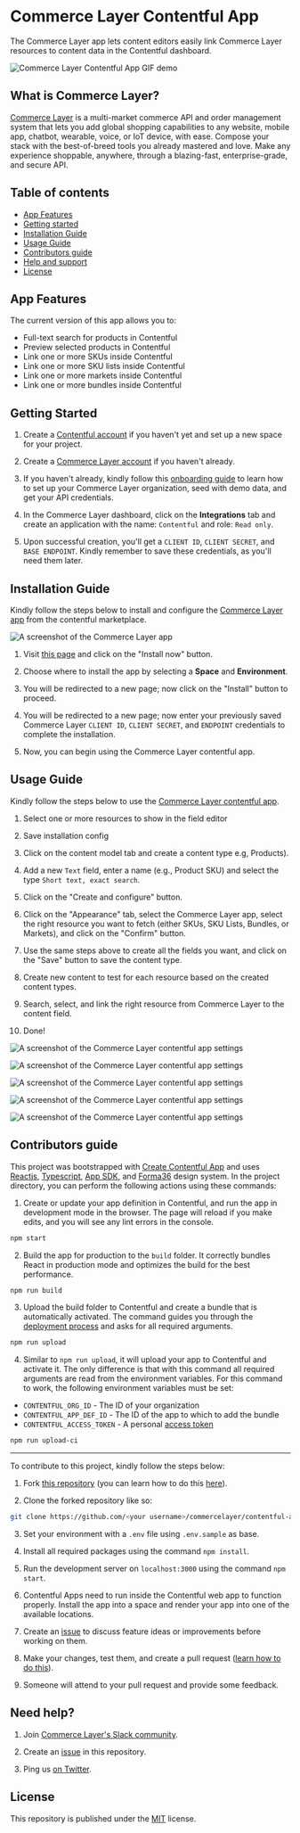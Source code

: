 # Commerce Layer Contentful App

The Commerce Layer app lets content editors easily link Commerce Layer resources to content data in the Contentful dashboard.

![Commerce Layer Contentful App GIF demo](./public/assets/demo.gif)

## What is Commerce Layer?

[Commerce Layer](https://commercelayer.io) is a multi-market commerce API and order management system that lets you add global shopping capabilities to any website, mobile app, chatbot, wearable, voice, or IoT device, with ease. Compose your stack with the best-of-breed tools you already mastered and love. Make any experience shoppable, anywhere, through a blazing-fast, enterprise-grade, and secure API.

## Table of contents

- [App Features](#features)
- [Getting started](#getting-started)
- [Installation Guide](#installation-guide)
- [Usage Guide](#usage-guide)
- [Contributors guide](#contributors-guide)
- [Help and support](#need-help)
- [License](#license)

## App Features

The current version of this app allows you to:

- Full-text search for products in Contentful
- Preview selected products in Contentful
- Link one or more SKUs inside Contentful
- Link one or more SKU lists inside Contentful
- Link one or more markets inside Contentful
- Link one or more bundles inside Contentful

## Getting Started

1. Create a [Contentful account](https://www.contentful.com) if you haven't yet and set up a new space for your project.

2. Create a [Commerce Layer account](https://dashboard.commercelayer.io/sign_up) if you haven't already.

3. If you haven't already, kindly follow this [onboarding guide](https://docs.commercelayer.io/developers) to learn how to set up your Commerce Layer organization, seed with demo data, and get your API credentials.

4. In the Commerce Layer dashboard, click on the **Integrations** tab and create an application with the name: `Contentful` and role: `Read only`.

5. Upon successful creation, you'll get a `CLIENT ID`, `CLIENT SECRET`, and `BASE ENDPOINT`. Kindly remember to save these credentials, as you'll need them later.

## Installation Guide

Kindly follow the steps below to install and configure the [Commerce Layer app](https://contentful.com/marketplace/app/commercelayer) from the contentful marketplace.

![A screenshot of the Commerce Layer app](./public/assets/screenshots/cl-contentful-app.png)

1. Visit [this page](https://contentful.com/marketplace/app/commercelayer) and click on the "Install now" button.

2. Choose where to install the app by selecting a **Space** and **Environment**.

3. You will be redirected to a new page; now click on the "Install" button to proceed.

4. You will be redirected to a new page; now enter your previously saved Commerce Layer `CLIENT ID`, `CLIENT SECRET`, and `ENDPOINT` credentials to complete the installation.

5. Now, you can begin using the Commerce Layer contentful app.

## Usage Guide

Kindly follow the steps below to use the [Commerce Layer contentful app](https://contentful.com/marketplace/app/commercelayer).

1. Select one or more resources to show in the field editor

2. Save installation config

3. Click on the content model tab and create a content type e.g, Products).

4. Add a new `Text` field, enter a name (e.g., Product SKU) and select the type `Short text, exact search`.

5. Click on the "Create and configure" button.

6. Click on the "Appearance" tab, select the Commerce Layer app, select the right resource you want to fetch (either SKUs, SKU Lists, Bundles, or Markets), and click on the "Confirm" button.

7. Use the same steps above to create all the fields you want, and click on the "Save" button to save the content type.

8. Create new content to test for each resource based on the created content types.

9. Search, select, and link the right resource from Commerce Layer to the content field.

10. Done!

![A screenshot of the Commerce Layer contentful app settings](./public/assets/screenshots/cl-app-01.png)

![A screenshot of the Commerce Layer contentful app settings](./public/assets/screenshots/cl-app-02.png)

![A screenshot of the Commerce Layer contentful app settings](./public/assets/screenshots/cl-app-03.png)

![A screenshot of the Commerce Layer contentful app settings](./public/assets/screenshots/cl-app-04.png)

![A screenshot of the Commerce Layer contentful app settings](./public/assets/screenshots/cl-app-05.png)

## Contributors guide

This project was bootstrapped with [Create Contentful App](https://github.com/contentful/create-contentful-app) and uses [Reactjs](https://reactjs.org/), [Typescript](https://www.typescriptlang.org/), [App SDK](https://www.contentful.com/developers/docs/extensibility/app-framework/sdk/), and [Forma36](https://github.com/contentful/forma-36) design system. In the project directory, you can perform the following actions using these commands:

1. Create or update your app definition in Contentful, and run the app in development mode in the browser. The page will reload if you make edits, and you will see any lint errors in the console.

```bash
npm start
```

2. Build the app for production to the `build` folder. It correctly bundles React in production mode and optimizes the build for the best performance.

```bash
npm run build
```

3. Upload the build folder to Contentful and create a bundle that is automatically activated. The command guides you through the [deployment process](https://www.contentful.com/developers/docs/extensibility/app-framework/create-contentful-app/#deploy-with-contentful) and asks for all required arguments.

```bash
npm run upload
```

4. Similar to `npm run upload`, it will upload your app to Contentful and activate it. The only difference is that with this command all required arguments are read from the environment variables. For this command to work, the following environment variables must be set: 

- `CONTENTFUL_ORG_ID` - The ID of your organization
- `CONTENTFUL_APP_DEF_ID` - The ID of the app to which to add the bundle
- `CONTENTFUL_ACCESS_TOKEN` - A personal [access token](https://www.contentful.com/developers/docs/references/content-management-api/#/reference/personal-access-tokens)

```bash
npm run upload-ci
```

---

To contribute to this project, kindly follow the steps below:

1. Fork [this repository](https://github.com/commercelayer/contentful-app) (you can learn how to do this [here](https://help.github.com/articles/fork-a-repo)).

2. Clone the forked repository like so:

```bash
git clone https://github.com/<your username>/commercelayer/contentful-app.git && cd commercelayer/contentful-app
```

3. Set your environment with a `.env` file using `.env.sample` as base.

4. Install all required packages using the command `npm install`.

5. Run the development server on `localhost:3000` using the command `npm start`.

6. Contentful Apps need to run inside the Contentful web app to function properly. Install the app into a space and render your app into one of the available locations.

7. Create an [issue](https://github.com/commercelayer/contentful-app/issues) to discuss feature ideas or improvements before working on them.

8. Make your changes, test them, and create a pull request ([learn how to do this](https://docs.github.com/en/github/collaborating-with-issues-and-pull-requests/creating-a-pull-request)).

9. Someone will attend to your pull request and provide some feedback.

## Need help?

1. Join [Commerce Layer's Slack community](https://slack.commercelayer.app).

2. Create an [issue](https://github.com/commercelayer/commercelayer-react-checkout/issues) in this repository.

3. Ping us [on Twitter](https://twitter.com/commercelayer).

## License

This repository is published under the [MIT](LICENSE) license.
